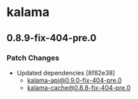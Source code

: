 # kalama

## 0.8.9-fix-404-pre.0
### Patch Changes

- Updated dependencies [8f82e38]
  - kalama-api@0.9.0-fix-404-pre.0
  - kalama-cache@0.8.8-fix-404-pre.0
